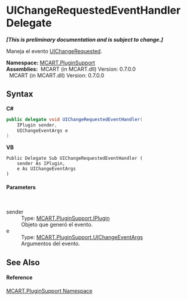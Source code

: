# UIChangeRequestedEventHandler Delegate
 _**\[This is preliminary documentation and is subject to change.\]**_

Maneja el evento <a href="43785423-5ff6-9a36-a667-3ff296860430">UIChangeRequested</a>.

**Namespace:**&nbsp;<a href="4abc7841-aae2-1ecc-94fa-a3d251746bda">MCART.PluginSupport</a><br />**Assemblies:**&nbsp;&nbsp;MCART (in MCART.dll) Version: 0.7.0.0<br />&nbsp;&nbsp;MCART (in MCART.dll) Version: 0.7.0.0<br />

## Syntax

**C#**<br />
``` C#
public delegate void UIChangeRequestedEventHandler(
	IPlugin sender,
	UIChangeEventArgs e
)
```

**VB**<br />
``` VB
Public Delegate Sub UIChangeRequestedEventHandler ( 
	sender As IPlugin,
	e As UIChangeEventArgs
)
```


#### Parameters
&nbsp;<dl><dt>sender</dt><dd>Type: <a href="4ee0e2a7-cfcb-eb2f-49cb-5ac7500b7e3d">MCART.PluginSupport.IPlugin</a><br />Objeto que generó el evento.</dd><dt>e</dt><dd>Type: <a href="0360916f-98d9-5c47-db52-31e6b88cac32">MCART.PluginSupport.UIChangeEventArgs</a><br />Argumentos del evento.</dd></dl>

## See Also


#### Reference
<a href="4abc7841-aae2-1ecc-94fa-a3d251746bda">MCART.PluginSupport Namespace</a><br />